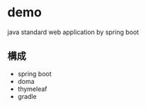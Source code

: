 # demo
java standard web application by spring boot

## 構成
+ spring boot
+ doma
+ thymeleaf
+ gradle
